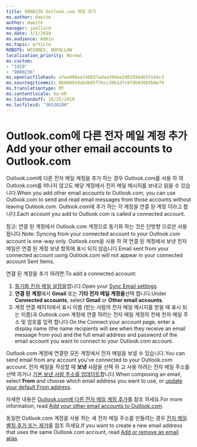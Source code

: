 ```yaml
---
title: 9000236 Outlook.com 계정 추가
ms.author: daeite
author: daeite
manager: joallard
ms.date: 3/1/2019
ms.audience: Admin
ms.topic: article
ROBOTS: NOINDEX, NOFOLLOW
localization_priority: Normal
ms.custom:
- "1819"
- "9000236"
ms.openlocfilehash: a7eed96ea74b037adaa39bbe2d91936d65fe54c3
ms.sourcegitcommit: 0b06093dabd685f76cc39b1d7c0f8b03883b6e79
ms.translationtype: MT
ms.contentlocale: ko-KR
ms.lasthandoff: 10/25/2019
ms.locfileid: "36538206"
---
```

# <a name="add-your-other-email-accounts-to-outlookcom"></a><span data-ttu-id="c0ac9-102">Outlook.com에 다른 전자 메일 계정 추가</span><span class="sxs-lookup"><span data-stu-id="c0ac9-102">Add your other email accounts to Outlook.com</span></span>

<span data-ttu-id="c0ac9-103">Outlook.com에 다른 전자 메일 계정을 추가 하는 경우 Outlook.com를 사용 하 여 Outlook.com를 떠나지 않고도 해당 계정에서 전자 메일 메시지를 보내고 읽을 수 있습니다.</span><span class="sxs-lookup"><span data-stu-id="c0ac9-103">When you add other email accounts to Outlook.com, you can use Outlook.com to send and read email messages from those accounts without leaving Outlook.com.</span></span> <span data-ttu-id="c0ac9-104">Outlook.com에 추가 하는 각 계정을 연결 된 계정 이라고 합니다.</span><span class="sxs-lookup"><span data-stu-id="c0ac9-104">Each account you add to Outlook.com is called a connected account.</span></span>

<span data-ttu-id="c0ac9-105">참고: 연결 된 계정에서 Outlook.com 계정으로 동기화 하는 것은 단방향 으로만 사용 됩니다.</span><span class="sxs-lookup"><span data-stu-id="c0ac9-105">Note: Syncing from your connected account to your Outlook.com account is one-way only.</span></span> <span data-ttu-id="c0ac9-106">Outlook.com을 사용 하 여 연결 된 계정에서 보낸 전자 메일은 연결 된 계정 보낸 항목에 표시 되지 않습니다.</span><span class="sxs-lookup"><span data-stu-id="c0ac9-106">Email sent from your connected account using Outlook.com will not appear in your connected account Sent Items.</span></span>

<span data-ttu-id="c0ac9-107">연결 된 계정을 추가 하려면:</span><span class="sxs-lookup"><span data-stu-id="c0ac9-107">To add a connected account:</span></span>

1. <span data-ttu-id="c0ac9-108">[동기화 전자 메일 설정을](https://go.microsoft.com/fwlink/?linkid=875264)엽니다.</span><span class="sxs-lookup"><span data-stu-id="c0ac9-108">Open your [Sync Email settings](https://go.microsoft.com/fwlink/?linkid=875264).</span></span>
2. <span data-ttu-id="c0ac9-109">**연결 된 계정**에서 **Gmail** 또는 **기타 전자 메일 계정을**선택 합니다.</span><span class="sxs-lookup"><span data-stu-id="c0ac9-109">Under **Connected accounts**, select **Gmail** or **Other email accounts**.</span></span>
3. <span data-ttu-id="c0ac9-110">계정 연결 페이지에서 표시 이름 (받는 사람의 전자 메일 메시지를 받을 때 표시 되는 이름)과 Outlook.com 계정에 연결 하려는 전자 메일 계정의 전체 전자 메일 주소 및 암호를 입력 합니다.</span><span class="sxs-lookup"><span data-stu-id="c0ac9-110">On the Connect your account page, enter a display name (the name recipients will see when they receive an email message from you) and the full email address and password of the email account you want to connect to your Outlook.com account.</span></span>

<span data-ttu-id="c0ac9-111">Outlook.com 계정에 연결한 모든 계정에서 전자 메일을 보낼 수 있습니다.</span><span class="sxs-lookup"><span data-stu-id="c0ac9-111">You can send email from any account you've connected to your Outlook.com account.</span></span> <span data-ttu-id="c0ac9-112">전자 메일을 작성할 때 **보낸** 사람을 선택 하 고 사용 하려는 전자 메일 주소를 선택 하거나 [기본 보낸 사람 주소를 업데이트](https://go.microsoft.com/fwlink/?linkid=875264)합니다.</span><span class="sxs-lookup"><span data-stu-id="c0ac9-112">When composing an email, select **From** and choose which email address you want to use, or [update your default From address](https://go.microsoft.com/fwlink/?linkid=875264).</span></span>

<span data-ttu-id="c0ac9-113">자세한 내용은 [Outlook.com에 다른 전자 메일 계정 추가](https://support.office.com/article/c5224df4-5885-4e79-91ba-523aa743f0ba?wt.mc_id=Office_Outlook_com_Alchemy)를 참조 하세요.</span><span class="sxs-lookup"><span data-stu-id="c0ac9-113">For more information, read [Add your other email accounts to Outlook.com](https://support.office.com/article/c5224df4-5885-4e79-91ba-523aa743f0ba?wt.mc_id=Office_Outlook_com_Alchemy).</span></span>

<span data-ttu-id="c0ac9-114">동일한 Outlook.com 계정을 사용 하는 새 전자 메일 주소를 만들려는 경우 [전자 메일 별칭 추가 또는 제거](https://support.office.com/article/459b1989-356d-40fa-a689-8f285b13f1f2?wt.mc_id=Office_Outlook_com_Alchemy)를 참조 하세요.</span><span class="sxs-lookup"><span data-stu-id="c0ac9-114">If you want to create a new email address that uses the same Outlook.com account, read [Add or remove an email alias](https://support.office.com/article/459b1989-356d-40fa-a689-8f285b13f1f2?wt.mc_id=Office_Outlook_com_Alchemy).</span></span>